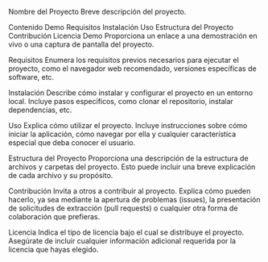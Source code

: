 Nombre del Proyecto
Breve descripción del proyecto.

Contenido
Demo
Requisitos
Instalación
Uso
Estructura del Proyecto
Contribución
Licencia
Demo
Proporciona un enlace a una demostración en vivo o una captura de pantalla del proyecto.

Requisitos
Enumera los requisitos previos necesarios para ejecutar el proyecto, como el navegador web recomendado, versiones específicas de software, etc.

Instalación
Describe cómo instalar y configurar el proyecto en un entorno local. Incluye pasos específicos, como clonar el repositorio, instalar dependencias, etc.

Uso
Explica cómo utilizar el proyecto. Incluye instrucciones sobre cómo iniciar la aplicación, cómo navegar por ella y cualquier característica especial que deba conocer el usuario.

Estructura del Proyecto
Proporciona una descripción de la estructura de archivos y carpetas del proyecto. Esto puede incluir una breve explicación de cada archivo y su propósito.

Contribución
Invita a otros a contribuir al proyecto. Explica cómo pueden hacerlo, ya sea mediante la apertura de problemas (issues), la presentación de solicitudes de extracción (pull requests) o cualquier otra forma de colaboración que prefieras.

Licencia
Indica el tipo de licencia bajo el cual se distribuye el proyecto. Asegúrate de incluir cualquier información adicional requerida por la licencia que hayas elegido.
